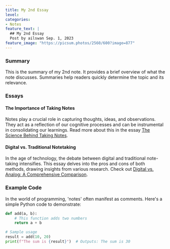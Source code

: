 ```yaml
---
title: My 2nd Essay
level: 
categories:
- Notes
feature_text: |
  ## My 2nd Essay
  Post by ailswan Sep. 1, 2023
feature_image: "https://picsum.photos/2560/600?image=877"
---
```


### Summary

This is the summary of my 2nd note. It provides a brief overview of what the note discusses. Summaries help readers quickly determine the topic and its relevance.

### Essays

#### The Importance of Taking Notes

Notes play a crucial role in capturing thoughts, ideas, and observations. They act as a reflection of our cognitive processes and can be instrumental in consolidating our learnings. Read more about this in the essay [The Science Behind Taking Notes](#).

#### Digital vs. Traditional Notetaking

In the age of technology, the debate between digital and traditional note-taking intensifies. This essay delves into the pros and cons of both methods, drawing insights from various research. Check out [Digital vs. Analog: A Comprehensive Comparison](#).

### Example Code

In the world of programming, 'notes' often manifest as comments. Here's a simple Python code to demonstrate:

```python
def add(a, b):
    # This function adds two numbers
    return a + b

# Sample usage
result = add(10, 20)
print(f"The sum is {result}")  # Outputs: The sum is 30
